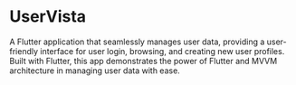 # UserVista
A Flutter application that seamlessly manages user data, providing a user-friendly interface for user login, browsing, and creating new user profiles. Built with Flutter, this app demonstrates the power of Flutter and MVVM architecture in managing user data with ease.
